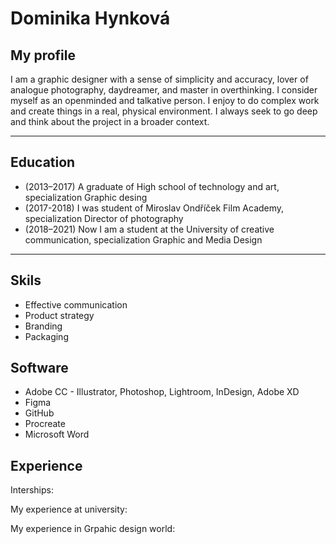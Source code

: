 # Dominika Hynková

## My profile

I am a graphic designer with a sense of simplicity and accuracy, lover of analogue photography, daydreamer, and master in overthinking.
I consider myself as an openminded and talkative person. I enjoy to do complex work and create things in a real, physical environment.
I always seek to go deep and think about the project in a broader context.

- - -

## Education

- (2013–2017) A graduate of High school of technology and art, specialization Graphic desing
- (2017-2018) I was student of Miroslav Ondříček Film Academy, specialization Director of photography
- (2018–2021) Now I am a student at the University of creative communication, specialization Graphic and Media Design 

- - -

## Skils
- Effective communication 
- Product strategy
- Branding
- Packaging

## Software 
- Adobe CC - Illustrator, Photoshop, Lightroom, InDesign, Adobe XD
- Figma
- GitHub
- Procreate
- Microsoft Word 

## Experience
Interships:

My experience at university: 

My experience in Grpahic design world: 

